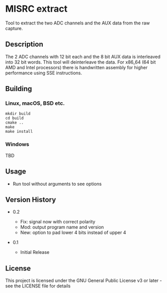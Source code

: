 # MISRC extract

Tool to extract the two ADC channels and the AUX data from the raw capture.

## Description

The 2 ADC channels with 12 bit each and the 8 bit AUX data is interleaved into 32 bit words.
This tool will deinterleave the data. For x86_64 (64 bit AMD and Intel processors)
there is handwritten assembly for higher performance using SSE instructions.

## Building

### Linux, macOS, BSD etc.

```
mkdir build
cd build
cmake ..
make
make install
```

### Windows

TBD

## Usage

* Run tool without arguments to see options

## Version History
* 0.2
    * Fix: signal now with correct polarity
    * Mod: output program name and version
    * New: option to pad lower 4 bits instead of upper 4

* 0.1
    * Initial Release

## License

This project is licensed under the GNU General Public License v3 or later - see the LICENSE file for details
